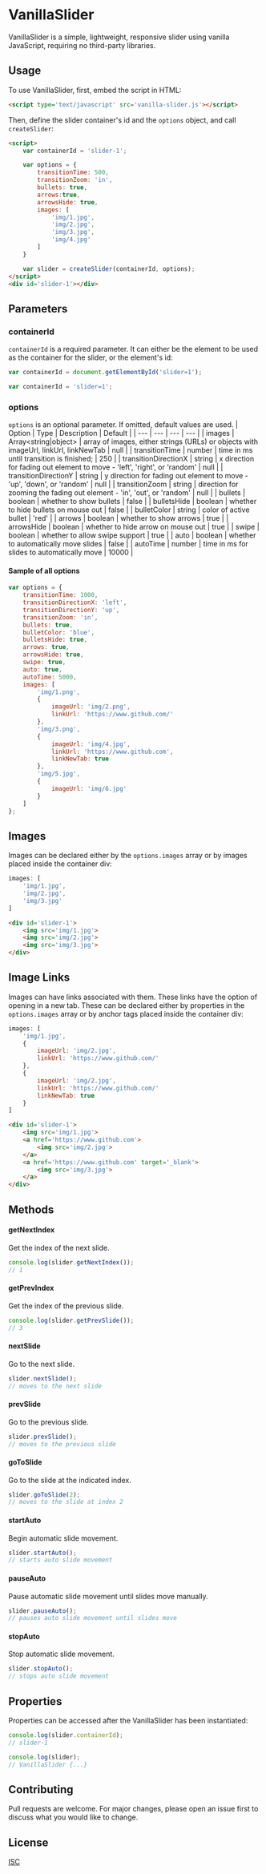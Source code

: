 # VanillaSlider

VanillaSlider is a simple, lightweight, responsive slider using vanilla JavaScript, requiring no third-party libraries.

## Usage

To use VanillaSlider, first, embed the script in HTML:
```html
<script type='text/javascript' src='vanilla-slider.js'></script>
```
Then, define the slider container's id and the `options` object, and call `createSlider`:
```html
<script>
    var containerId = 'slider-1';

    var options = {
        transitionTime: 500,
        transitionZoom: 'in',
        bullets: true,
        arrows:true,
        arrowsHide: true,
        images: [
            'img/1.jpg',
            'img/2.jpg',
            'img/3.jpg',
            'img/4.jpg'
        ]
    }

    var slider = createSlider(containerId, options);
</script>
<div id='slider-1'></div>
```
## Parameters

### containerId
`containerId` is a required parameter. It can either be the element to be used as the container for the slider, or the element's id:
```javascript
var containerId = document.getElementById('slider=1');
```
```javascript
var containerId = 'slider=1';
```

### options
`options` is an optional parameter. If omitted, default values are used.
| Option | Type | Description | Default |
| --- | --- | --- | --- |
| images | Array<string\|object> | array of images, either strings (URLs) or objects with imageUrl, linkUrl, linkNewTab | null |
| transitionTime | number | time in ms until transition is finished; | 250 |
| transitionDirectionX | string | x direction for fading out element to move - 'left', 'right', or 'random' | null |
| transitionDirectionY | string | y direction for fading out element to move - 'up', 'down', or 'random' | null |
| transitionZoom | string | direction for zooming the fading out element - 'in', 'out', or 'random' | null |
| bullets | boolean | whether to show bullets | false |
| bulletsHide | boolean | whether to hide bullets on mouse out | false |
| bulletColor | string | color of active bullet | 'red' |
| arrows | boolean | whether to show arrows | true |
| arrowsHide | boolean | whether to hide arrow on mouse out | true |
| swipe | boolean | whether to allow swipe support | true |
| auto | boolean | whether to automatically move slides | false |
| autoTime | number | time in ms for slides to automatically move | 10000 | 

#### Sample of all options
```javascript
var options = {
    transitionTime: 1000,
    transitionDirectionX: 'left',
    transitionDirectionY: 'up',
    transitionZoom: 'in',
    bullets: true,
    bulletColor: 'blue',
    bulletsHide: true,
    arrows: true,
    arrowsHide: true,
    swipe: true,
    auto: true,
    autoTime: 5000,
    images: [
        'img/1.png',
        {
            imageUrl: 'img/2.png',
            linkUrl: 'https://www.github.com/'
        },
        'img/3.png',
        {
            imageUrl: 'img/4.jpg',
            linkUrl: 'https://www.github.com',
            linkNewTab: true
        },
        'img/5.jpg',
        {
            imageUrl: 'img/6.jpg'
        }
    ]
};
```

## Images
Images can be declared either by the `options.images` array or by images placed inside the container div:
```javascript
images: [
    'img/1.jpg',
    'img/2.jpg',
    'img/3.jpg'
]
```
```html
<div id='slider-1'>
    <img src='img/1.jpg'>
    <img src='img/2.jpg'>
    <img src='img/3.jpg'>
</div>
```

## Image Links
Images can have links associated with them. These links have the option of opening in a new tab. These can be declared either by properties in the `options.images` array or by anchor tags placed inside the container div:
```javascript
images: [
    'img/1.jpg',
    {
        imageUrl: 'img/2.jpg',
        linkUrl: 'https://www.github.com/'
    },
    {
        imageUrl: 'img/2.jpg',
        linkUrl: 'https://www.github.com/'
        linkNewTab: true
    }
]
```
```html
<div id='slider-1'>
    <img src='img/1.jpg'>
    <a href='https://www.github.com'>
        <img src='img/2.jpg'>
    </a>
    <a href='https://www.github.com' target='_blank'>
        <img src='img/3.jpg'>
    </a>
</div>
```

## Methods

#### getNextIndex
Get the index of the next slide.
```javascript
console.log(slider.getNextIndex());
// 1
```

#### getPrevIndex
Get the index of the previous slide.
```javascript
console.log(slider.getPrevSlide());
// 3
```

#### nextSlide
Go to the next slide.
```javascript
slider.nextSlide();
// moves to the next slide
```

#### prevSlide
Go to the previous slide.
```javascript
slider.prevSlide();
// moves to the previous slide
```

#### goToSlide
Go to the slide at the indicated index.
```javascript
slider.goToSlide(2);
// moves to the slide at index 2
```

#### startAuto
Begin automatic slide movement.
```javascript
slider.startAuto();
// starts auto slide movement
```

#### pauseAuto
Pause automatic slide movement until slides move manually.
```javascript
slider.pauseAuto();
// pauses auto slide movement until slides move 
```

#### stopAuto
Stop automatic slide movement.
```javascript
slider.stopAuto();
// stops auto slide movement
```

## Properties
Properties can be accessed after the VanillaSlider has been instantiated:

```javascript
console.log(slider.containerId);
// slider-1

console.log(slider);
// VanillaSlider {...}
```


## Contributing
Pull requests are welcome. For major changes, please open an issue first to discuss what you would like to change.


## License
[ISC](https://choosealicense.com/licenses/isc/)
